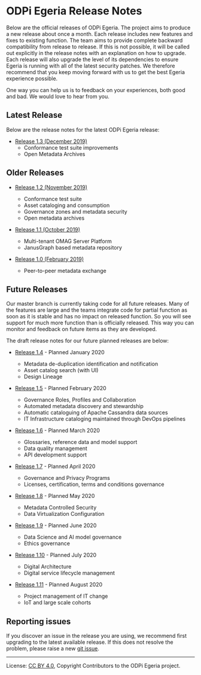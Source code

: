 <!-- SPDX-License-Identifier: CC-BY-4.0 -->
<!-- Copyright Contributors to the ODPi Egeria project. -->

# ODPi Egeria Release Notes

Below are the official releases of ODPi Egeria.  The project aims to
produce a new release about once a month.  Each release includes
new features and fixes to existing function.  The team aims to
provide complete backward compatibility from release to release.
If this is not possible, it will be called out explicitly in the
release notes with an explanation on how to upgrade.
Each release will also upgrade the level of its dependencies to
ensure Egeria is running with all of the latest security patches.
We therefore recommend that you keep moving forward with us to
get the best Egeria experience possible.

One way you can help us is to feedback on your experiences, both good
and bad.  We would love to hear from you.

## Latest Release

Below are the release notes for the latest ODPi Egeria release:

* [Release 1.3 (December 2019)](release-notes-1-3.md)
    * Conformance test suite improvements
    * Open Metadata Archives

## Older Releases

* [Release 1.2 (November 2019)](release-notes-1-2.md)
    * Conformance test suite
    * Asset cataloging and consumption
    * Governance zones and metadata security
    * Open metadata archives

* [Release 1.1 (October 2019)](release-notes-1-1.md)
    * Multi-tenant OMAG Server Platform
    * JanusGraph based metadata repository

* [Release 1.0 (February 2019)](release-notes-1-0.md)
    * Peer-to-peer metadata exchange


## Future Releases

Our master branch is currently taking code for all future releases.
Many of the features are large and the teams integrate code for
partial function as soon as it is stable and has no impact on released function.
So you will see support for much more function than is officially released.
This way you can monitor and feedback on future items as they are developed.

The draft release notes for our future planned releases are below:

* [Release 1.4](release-notes-1-4.md) - Planned January 2020
    * Metadata de-duplication identification and notification
    * Asset catalog search (with UI)
    * Design Lineage
    
* [Release 1.5](release-notes-1-5.md) - Planned February 2020
    * Governance Roles, Profiles and Collaboration
    * Automated metadata discovery and stewardship
    * Automatic cataloguing of Apache Cassandra data sources
    * IT Infrastructure cataloging maintained through DevOps pipelines
    
* [Release 1.6](release-notes-1-6.md) - Planned March 2020
    * Glossaries, reference data and model support
    * Data quality management
    * API development support
    
* [Release 1.7](release-notes-1-7.md) - Planned April 2020
    * Governance and Privacy Programs
    * Licenses, certification, terms and conditions governance
    
* [Release 1.8](release-notes-1-8.md) - Planned May 2020
    * Metadata Controlled Security
    * Data Virtualization Configuration
    
* [Release 1.9](release-notes-1-9.md) - Planned June 2020
    * Data Science and AI model governance
    * Ethics governance
    
 * [Release 1.10](release-notes-1-10.md) - Planned July 2020
    * Digital Architecture
    * Digital service lifecycle management
    
* [Release 1.11](release-notes-1-11.md) - Planned August 2020
    * Project management of IT change
    * IoT and large scale cohorts


## Reporting issues

If you discover an issue in the release you are using, we recommend
first upgrading to the latest available release.  If this does not
resolve the problem, please raise a new
[git issue](https://github.com/odpi/egeria).


----
License: [CC BY 4.0](https://creativecommons.org/licenses/by/4.0/),
Copyright Contributors to the ODPi Egeria project.
